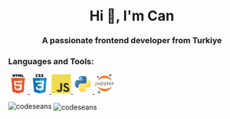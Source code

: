<h1 align="center">Hi 👋, I'm Can</h1>
<h3 align="center">A passionate frontend developer from Turkiye</h3>


<p align="left">
</p>

<h3 align="left">Languages and Tools:</h3>
<p align="left">
<a href="https://www.w3.org/html/" target="_blank" rel="noreferrer">
<img src="https://raw.githubusercontent.com/devicons/devicon/master/icons/html5/html5-original-wordmark.svg" alt="html5" width="40" height="40"/>
</a>
<a href="https://www.w3schools.com/css/" target="_blank" rel="noreferrer">
<img src="https://raw.githubusercontent.com/devicons/devicon/master/icons/css3/css3-original-wordmark.svg" alt="css3" width="40" height="40"/>
</a>
<a href="https://developer.mozilla.org/en-US/docs/Web/JavaScript" target="_blank" rel="noreferrer">
<img src="https://raw.githubusercontent.com/devicons/devicon/master/icons/javascript/javascript-original.svg" alt="javascript" width="40" height="40"/>
</a>
<a href="https://www.python.org" target="_blank" rel="noreferrer">
<img src="https://raw.githubusercontent.com/devicons/devicon/master/icons/python/python-original.svg" alt="python" width="40" height="40"/>
</a>
<a href="https://jupyter.org/" target="_blank" rel="noreferrer">
<img src="https://raw.githubusercontent.com/devicons/devicon/master/icons/jupyter/jupyter-original-wordmark.svg" alt="jupyter" width="40" height="40"/>
</a>
</p>

<p><img align="left" src="https://github-readme-stats.vercel.app/api/top-langs?username=codeseans&show_icons=true&locale=en&layout=compact" alt="codeseans" /></p>

<p>&nbsp;<img align="center" src="https://github-readme-stats.vercel.app/api?username=codeseans&show_icons=true&locale=en" alt="codeseans" /></p>

<p><img align="center" src="https://github-readme-streak-stats.herokuapp.com/?user=codeseans&" alt="" /></p>

